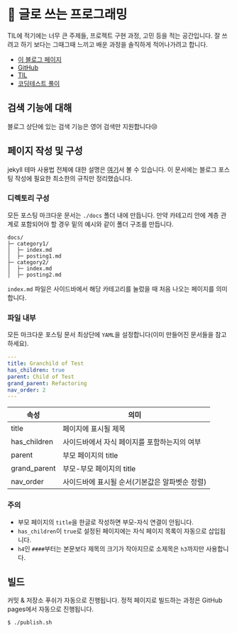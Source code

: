 # 📖 글로 쓰는 프로그래밍

TIL에 적기에는 너무 큰 주제들, 프로젝트 구현 과정, 고민 등을 적는 공간입니다. 잘 쓰려고 하기 보다는 그때그때 느끼고 배운 과정을 솔직하게 적어나가려고 합니다.

- [이 블로그 페이지](https://soonitoon.github.io/blog)
- [GitHub](https://github.com/soonitoon)
- [TIL](https://soonitoon.github.io/TIL/)
- [코딩테스트 풀이](https://github.com/soonitoon/coding-test)

## 검색 기능에 대해

블로그 상단에 있는 검색 기능은 영어 검색만 지원합니다😢

## 페이지 작성 및 구성

jekyll 테마 사용법 전체에 대한 설명은 [여기](https://pmarsceill.github.io/just-the-docs/)서 볼 수 있습니다. 이 문서에는 블로그 포스팅 작성에 필요한 최소한의 규칙만 정리했습니다.

### 디렉토리 구성

모든 포스팅 마크다운 문서는 `./docs` 폴더 내에 만듭니다. 만약 카테고리 안에 계층 관계로 포함되어야 할 경우 밑의 예시와 같이 폴더 구조를 만듭니다.

```
docs/
├─ category1/
│  ├─ index.md
│  ├─ posting1.md
├─ category2/
│  ├─ index.md
│  ├─ posting2.md
```

`index.md` 파일은 사이드바에서 해당 카테고리를 눌렀을 때 처음 나오는 페이지를 의미합니다.

### 파일 내부

모든 마크다운 포스팅 문서 최상단에 `YAML`을 설정합니다(이미 만들어진 문서들을 참고하세요).

```yaml
---
title: Granchild of Test
has_children: true
parent: Child of Test
grand_parent: Refactoring
nav_order: 2
---
```

| 속성         | 의미                                           |
| ------------ | ---------------------------------------------- |
| title        | 페이지에 표시될 제목                           |
| has_children | 사이드바에서 자식 페이지를 포함하는지의 여부   |
| parent       | 부모 페이지의 title                            |
| grand_parent | 부모-부모 페이지의 title                       |
| nav_order    | 사이드바에 표시될 순서(기본값은 알파벳순 정렬) |

### 주의

- 부모 페이지의 `title`을 한글로 작성하면 부모-자식 연결이 안됩니다.
- `has_children`이 `true`로 설정된 페이지에는 자식 페이지 목록이 자동으로 삽입됩니다.
- `h4`인 `####`부터는 본문보다 제목의 크기가 작아지므로 소제목은 `h3`까지만 사용합니다.

## 빌드

커밋 & 저장소 푸쉬가 자동으로 진행됩니다. 정적 페이지로 빌드하는 과정은 GitHub pages에서 자동으로 진행됩니다.

```shell
$ ./publish.sh
```
